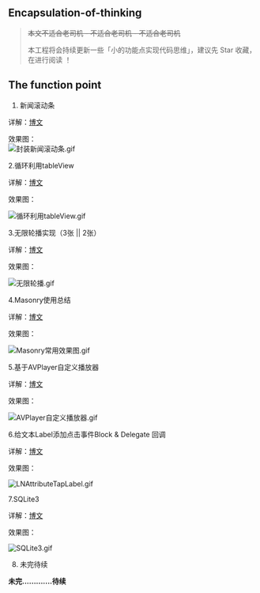 ## Encapsulation-of-thinking


>~~本文不适合老司机 - 不适合老司机 - 不适合老司机~~
>
>本工程将会持续更新一些「小的功能点实现代码思维」，建议先 Star 收藏，在进行阅读 ！



## The function point

1. 新闻滚动条  

详解：[博文](https://custompbwaters.github.io/2016/02/20/封装思维/iOS封装思维1—新闻滚动条/)

效果图：  
![封装新闻滚动条.gif](http://upload-images.jianshu.io/upload_images/2230763-352aa142cc6cf27d.gif?imageMogr2/auto-orient/strip)



2.循环利用tableView

详解：[博文](http://upload-images.jianshu.io/upload_images/2230763-93b83d5b7a7b0a49.gif?imageMogr2/auto-orient/strip)

效果图：

![循环利用tableView.gif](http://upload-images.jianshu.io/upload_images/2230763-218adbdf88a41ffb.gif?imageMogr2/auto-orient/strip)



3.无限轮播实现（3张 || 2张）

详解：[博文](http://upload-images.jianshu.io/upload_images/2230763-93b83d5b7a7b0a49.gif?imageMogr2/auto-orient/strip)


效果图：

![无限轮播.gif](http://upload-images.jianshu.io/upload_images/2230763-b350042656f41294.gif?imageMogr2/auto-orient/strip)



4.Masonry使用总结

详解：[博文](http://upload-images.jianshu.io/upload_images/2230763-93b83d5b7a7b0a49.gif?imageMogr2/auto-orient/strip)

效果图：


![Masonry常用效果图.gif](http://upload-images.jianshu.io/upload_images/2230763-4565ab5938e96b5c.gif?imageMogr2/auto-orient/strip)




5.基于AVPlayer自定义播放器

详解：[博文](http://upload-images.jianshu.io/upload_images/2230763-93b83d5b7a7b0a49.gif?imageMogr2/auto-orient/strip)

效果图：


![AVPlayer自定义播放器.gif](http://upload-images.jianshu.io/upload_images/2230763-67593444d7b59251.gif?imageMogr2/auto-orient/strip)





6.给文本Label添加点击事件Block & Delegate 回调

详解：[博文](http://upload-images.jianshu.io/upload_images/2230763-93b83d5b7a7b0a49.gif?imageMogr2/auto-orient/strip)

效果图：


![LNAttributeTapLabel.gif](http://upload-images.jianshu.io/upload_images/2230763-1d8ed8cc36a11e6e.gif?imageMogr2/auto-orient/strip)




7.SQLite3

详解：[博文]( )

效果图：


![SQLite3.gif](http://upload-images.jianshu.io/upload_images/2230763-96e2bebc2cbf811f.gif?imageMogr2/auto-orient/strip%7CimageView2/2/w/1240)





8. 未完待续   

**未完.............待续**
 




 



























